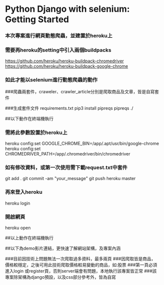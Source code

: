 # Python Django with selenium: Getting Started

### 本次專案進行網頁動態爬蟲，並建置於heroku上
### 需要再heroku的setting中引入兩個buildpacks
https://github.com/heroku/heroku-buildpack-chromedriver
https://github.com/heroku/heroku-buildpack-google-chrome
### 如此才能以selenium進行動態爬蟲的動作

###爬蟲兩套件，craweler、crawler_article分別是爬取商品及文章，皆是自寫套件

###生成套件文件 requirements.txt
pip3 install pipreqs
pipreqs  ./   

##以下動作在終端機執行
### 需將此參數設置於heroku上
heroku config:set GOOGLE_CHROME_BIN=/app/.apt/usr/bin/google-chrome
heroku config:set CHROMEDRIVER_PATH=/app/.chromedriver/bin/chromedriver

### 如有修改資料，或第一次使用需下載request.txt中套件
git add .
git commit -am "your_message"
git push heroku master

### 再來登入heroku
heroku login
### 開啟網頁
heroku open

##以上動作在終端機執行

##以下為demo影片連結，更快速了解網站架構，及專案內涵

###目前因技術上問題無法一次爬取過多資料，最多兩頁
###因爬取皆是商品，價格較穩定，之後可用此技術爬取價格較易變動的商品，如:股票
###第一頁必須進入login 或register頁，否則server端會有問題，本地執行該專案皆正常
###該專案除架構為django預設，以及css部分參考外，皆為自寫